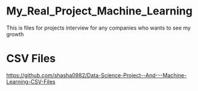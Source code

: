 # My_Real_Project_Machine_Learning
This is files for projects interview for any companies who wants to see my growth

# CSV Files

https://github.com/shasha0982/Data-Science-Project--And---Machine-Learning-CSV-Files

